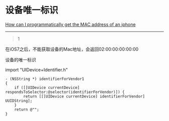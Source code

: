 # 设备唯一标识
[How can I programmatically get the MAC address of an iphone](https://stackoverflow.com/questions/677530/how-can-i-programmatically-get-the-mac-address-of-an-iphone)

___



> 1

在iOS7之后，不能获取设备的Mac地址，会返回02:00:00:00:00:00

设备的唯一标识

import "UIDevice+Identifier.h"

```objc
- (NSString *) identifierForVendor1
{
    if ([[UIDevice currentDevice] respondsToSelector:@selector(identifierForVendor)]) {
        return [[[UIDevice currentDevice] identifierForVendor] UUIDString];
    }
    return @"";
}
```

